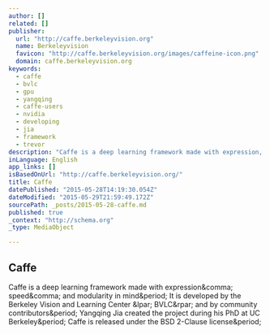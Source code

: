```yaml
---
author: []
related: []
publisher:
  url: "http://caffe.berkeleyvision.org"
  name: Berkeleyvision
  favicon: "http://caffe.berkeleyvision.org/images/caffeine-icon.png"
  domain: caffe.berkeleyvision.org
keywords:
  - caffe
  - bvlc
  - gpu
  - yangqing
  - caffe-users
  - nvidia
  - developing
  - jia
  - framework
  - trevor
description: "Caffe is a deep learning framework made with expression, speed, and modularity in mind. It is developed by the Berkeley Vision and Learning Center ( BVLC) and by community contributors. Yangqing Jia created the project during his PhD at UC Berkeley. Caffe is released under the BSD 2-Clause license."
inLanguage: English
app_links: []
isBasedOnUrl: "http://caffe.berkeleyvision.org/"
title: Caffe
datePublished: "2015-05-28T14:19:30.054Z"
dateModified: "2015-05-29T21:59:49.172Z"
sourcePath: _posts/2015-05-28-caffe.md
published: true
_context: "http://schema.org"
_type: MediaObject

---
```

<article style=""><h1>Caffe</h1><p>Caffe is a deep learning framework made with expression&amp;comma; speed&amp;comma; and modularity in mind&amp;period; It is developed by the Berkeley Vision and Learning Center &amp;lpar; BVLC&amp;rpar; and by community contributors&amp;period; Yangqing Jia created the project during his PhD at UC Berkeley&amp;period; Caffe is released under the BSD 2-Clause license&amp;period;</p></article>